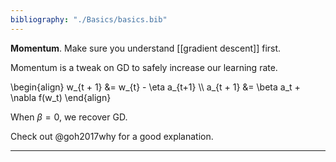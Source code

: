 ```yaml
---
bibliography: "./Basics/basics.bib"
---
```


**Momentum**. Make sure you understand [[gradient descent]] first.

Momentum is a tweak on GD to safely increase our learning rate.

\begin{align}
w_{t + 1} &= w_{t} - \eta a_{t+1} \\\\
a_{t + 1} &= \beta a_t + \nabla f(w_t)
\end{align}

When $\beta = 0$, we recover GD.

Check out @goh2017why for a good explanation.

---